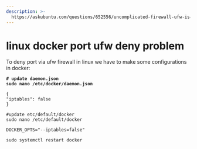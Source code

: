 ```yaml
---
description: >-
  https://askubuntu.com/questions/652556/uncomplicated-firewall-ufw-is-not-blocking-anything-when-using-docker
---
```


# linux docker port ufw deny problem

To deny port via ufw firewall in linux we have to make some configurations in docker:

<pre class="language-bash"><code class="lang-bash"><strong># update daemon.json
</strong><strong>sudo nano /etc/docker/daemon.json
</strong>
{
"iptables": false
}

#update etc/default/docker
sudo nano /etc/default/docker

DOCKER_OPTS="--iptables=false"

sudo systemctl restart docker

</code></pre>
